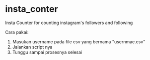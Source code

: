 # insta_conter
Insta Counter for counting instagram's followers and following

Cara pakai:
1. Masukan username pada file csv yang bernama "usernmae.csv"
2. Jalankan script nya
3. Tunggu sampai prosesnya selesai
